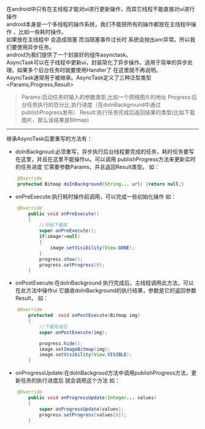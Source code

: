 在android中只有在主线程才能对ui进行更新操作，而其它线程不能直接对ui进行操作  
android本身是一个多线程的操作系统，我们不能把所有的操作都放在主线程中操作 ，比如一些耗时操作。  
如果放在主线程中 会造成阻塞 而当阻塞事件过长时 系统会抛出anr异常。所以我们要使用异步任务。  
android为我们提供了一个封装好的组件asynctask。  
AsyncTask可以在子线程中更新ui，封装简化了异步操作。适用于简单的异步处理。如果多个后台任务时就要使用Handler了 在这里就不再说明。  
AsyncTask通常用于被继承。AsyncTask定义了三种泛型类型<Params,Progress,Result>  
>Params:启动任务时输入的参数类型,比如一个网络图片的地址    Progress:后台任务执行的百分比,执行进度（在doInBackground中通过publishProgress发布）    Result:执行任务完成后返回结果的类型(比如下载图片，那么该结果是Bitmap)    

***
  
继承AsyncTask后要重写的方法有：  

- doInBackgroud:必须重写，异步执行后台线程要完成的任务，耗时任务要写在这里，并且在这里不能操作ui。可以调用 publishProgress方法来更新实时的任务进度
它需要参数Params，并且返回Result类型。
如： 
```java
	@Override
	protected Bitmap doInBackground(String... url) {return null;}
```
- onPreExecute:执行耗时操作前调用，可以完成一些初始化操作
如：
```java
	@Override
        public void onPreExecute()
        {
            //开始下载前
            super.onPreExecute();
            if(image!=null)
            {
                image.setVisibility(View.GONE);
            }
            progress.show();
            progress.setProgress(0);
        }
```
- onPostExecute:在doInBackground 执行完成后，主线程调用此方法，可以在此方法中操作ui
它接收doInBackground的执行结果，参数是它的返回参数Result，
如：
```java
	@Override
        protected  void onPostExecute(Bitmap img)
        {
            //下载完成后
            super.onPostExecute(img);

            progress.hide();
            image.setImageBitmap(img);
            image.setVisibility(View.VISIBLE);
        }
```
- onProgressUpdate:在doInBackgroud方法中调用publishProgress方法，更新任务的执行进度后 就会调用这个方法
如：
```java
	@Override
        public void onProgressUpdate(Integer... values)
        {
            super.onProgressUpdate(values);
            progress.setProgress(values[0]);
        }
```     
